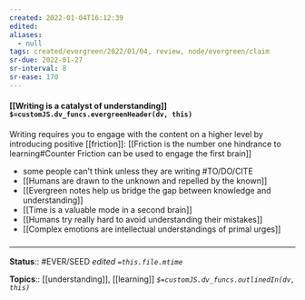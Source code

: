 ```yaml
---
created: 2022-01-04T16:12:39 
edited: 
aliases:
  - null
tags: created/evergreen/2022/01/04, review, node/evergreen/claim
sr-due: 2022-01-27
sr-interval: 8
sr-ease: 170
---
```


#### [[Writing is a catalyst of understanding]] `$=customJS.dv_funcs.evergreenHeader(dv, this)`

Writing requires you to engage with the content on a higher level by introducing positive [[friction]]:
[[Friction is the number one hindrance to learning#Counter Friction can be used to engage the first brain]]
- some people can't think unless they are writing #TO/DO/CITE  
- [[Humans are drawn to the unknown and repelled by the known]]
- [[Evergreen notes help us bridge the gap between knowledge and understanding]]
- [[Time is a valuable mode in a second brain]]
- [[Humans try really hard to avoid understanding their mistakes]]
- [[Complex emotions are intellectual understandings of primal urges]]

### <hr class="footnote"/>

**Status**:: #EVER/SEED 
*edited `=this.file.mtime`*

**Topics**:: [[understanding]], [[learning]]
*`$=customJS.dv_funcs.outlinedIn(dv, this)`*


